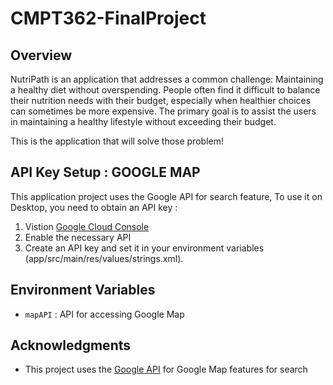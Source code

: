 # CMPT362-FinalProject

## Overview
NutriPath is an application that addresses a common challenge: Maintaining a healthy diet
without overspending. People often find it difficult to balance their nutrition needs with
their budget, especially when healthier choices can sometimes be more expensive. The 
primary goal is to assist the users in maintaining a healthy lifestyle without exceeding 
their budget.

This is the application that will solve those problem!

## API Key Setup : GOOGLE MAP

This application project uses the Google API for search feature,
To use it on Desktop, you need to obtain an API key :

1. Vistion [Google Cloud Console](https://console.cloud.google.com/)
2. Enable the necessary API
3. Create an API key and set it in your environment variables (app/src/main/res/values/strings.xml).

## Environment Variables
- `mapAPI` : API for accessing Google Map

## Acknowledgments
- This project uses the [Google API](https://developers.google.com/) for Google Map features for search
